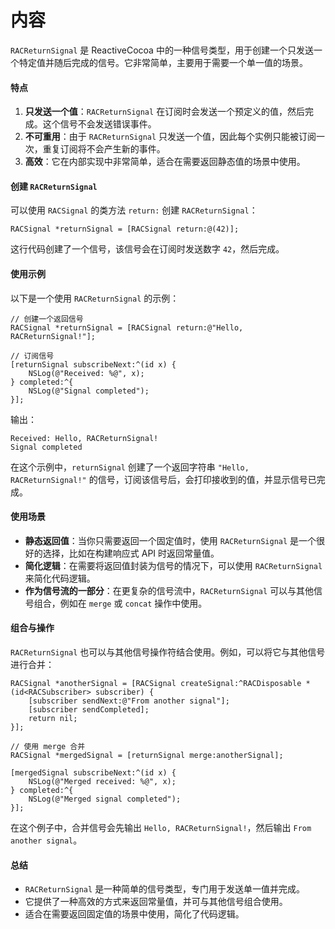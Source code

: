 # 内容

`RACReturnSignal` 是 ReactiveCocoa 中的一种信号类型，用于创建一个只发送一个特定值并随后完成的信号。它非常简单，主要用于需要一个单一值的场景。

#### 特点

1. **只发送一个值**：`RACReturnSignal` 在订阅时会发送一个预定义的值，然后完成。这个信号不会发送错误事件。
2. **不可重用**：由于 `RACReturnSignal` 只发送一个值，因此每个实例只能被订阅一次，重复订阅将不会产生新的事件。
3. **高效**：它在内部实现中非常简单，适合在需要返回静态值的场景中使用。

#### 创建 `RACReturnSignal`

可以使用 `RACSignal` 的类方法 `return:` 创建 `RACReturnSignal`：

```objc
RACSignal *returnSignal = [RACSignal return:@(42)];
```

这行代码创建了一个信号，该信号会在订阅时发送数字 `42`，然后完成。

#### 使用示例

以下是一个使用 `RACReturnSignal` 的示例：

```objc
// 创建一个返回信号
RACSignal *returnSignal = [RACSignal return:@"Hello, RACReturnSignal!"];

// 订阅信号
[returnSignal subscribeNext:^(id x) {
    NSLog(@"Received: %@", x);
} completed:^{
    NSLog(@"Signal completed");
}];
```

输出：

```
Received: Hello, RACReturnSignal!
Signal completed
```

在这个示例中，`returnSignal` 创建了一个返回字符串 `"Hello, RACReturnSignal!"` 的信号，订阅该信号后，会打印接收到的值，并显示信号已完成。

#### 使用场景

* **静态返回值**：当你只需要返回一个固定值时，使用 `RACReturnSignal` 是一个很好的选择，比如在构建响应式 API 时返回常量值。
* **简化逻辑**：在需要将返回值封装为信号的情况下，可以使用 `RACReturnSignal` 来简化代码逻辑。
* **作为信号流的一部分**：在更复杂的信号流中，`RACReturnSignal` 可以与其他信号组合，例如在 `merge` 或 `concat` 操作中使用。

#### 组合与操作

`RACReturnSignal` 也可以与其他信号操作符结合使用。例如，可以将它与其他信号进行合并：

```objc
RACSignal *anotherSignal = [RACSignal createSignal:^RACDisposable *(id<RACSubscriber> subscriber) {
    [subscriber sendNext:@"From another signal"];
    [subscriber sendCompleted];
    return nil;
}];

// 使用 merge 合并
RACSignal *mergedSignal = [returnSignal merge:anotherSignal];

[mergedSignal subscribeNext:^(id x) {
    NSLog(@"Merged received: %@", x);
} completed:^{
    NSLog(@"Merged signal completed");
}];
```

在这个例子中，合并信号会先输出 `Hello, RACReturnSignal!`，然后输出 `From another signal`。

#### 总结

* `RACReturnSignal` 是一种简单的信号类型，专门用于发送单一值并完成。
* 它提供了一种高效的方式来返回常量值，并可与其他信号组合使用。
* 适合在需要返回固定值的场景中使用，简化了代码逻辑。

